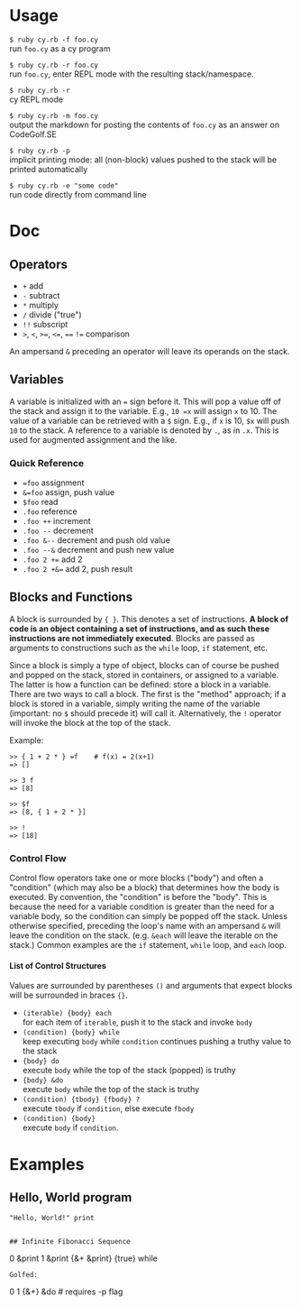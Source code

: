 # Usage

`$ ruby cy.rb -f foo.cy` <br> run `foo.cy` as a cy program

`$ ruby cy.rb -r foo.cy` <br> run `foo.cy`, enter REPL mode with the resulting stack/namespace.

`$ ruby cy.rb -r` <br> cy REPL mode

`$ ruby cy.rb -m foo.cy` <br> output the markdown for posting the contents of `foo.cy` as an answer on CodeGolf.SE

`$ ruby cy.rb -p` <br> implicit printing mode: all (non-block) values pushed to the stack will be printed automatically

`$ ruby cy.rb -e "some code"` <br> run code directly from command line


# Doc

## Operators
- `+` add
- `-` subtract
- `*` multiply
- `/` divide ("true")
- `!!` subscript
- `>`, `<`, `>=`, `<=`, `==` `!=` comparison

An ampersand `&` preceding an operator will leave its operands on the stack.

## Variables
A variable is initialized with an `=` sign before it. This will pop a value off of the stack and assign it to the variable. E.g., `10 =x` will assign `x` to 10. The value of a variable can be retrieved with a `$` sign. E.g., if `x` is 10, `$x` will push `10` to the stack. A reference to a variable is denoted by `.`, as in `.x`. This is used for augmented assignment and the like.

### Quick Reference

- `=foo` assignment
- `&=foo` assign, push value
- `$foo` read
- `.foo` reference
- `.foo ++` increment
- `.foo --` decrement
- `.foo &--` decrement and push old value
- `.foo --&` decrement and push new value
- `.foo 2 +=` add 2
- `.foo 2 +&=` add 2, push result

## Blocks and Functions
A block is surrounded by `{ }`. This denotes a set of instructions. **A block of code is an object containing a set of instructions, and as such these instructions are not immediately executed**. Blocks are passed as arguments to constructions such as the `while` loop, `if` statement, etc. 

Since a block is simply a type of object, blocks can of course be pushed and popped on the stack, stored in containers, or assigned to a variable. The latter is how a function can be defined: store a block in a variable. There are two ways to call a block. The first is the "method" approach; if a block is stored in a variable, simply writing the name of the variable (important: no `$` should precede it) will call it. Alternatively, the `!` operator will invoke the block at the top of the stack.

Example:


	>> { 1 + 2 * } =f    # f(x) = 2(x+1)
	=> []
	
	>> 3 f
	=> [8]
	
	>> $f
	=> [8, { 1 + 2 * }]
	
	>> !
	=> [18]

### Control Flow
Control flow operators take one or more blocks ("body") and often a "condition" (which may also be a block) that determines how the body is executed. By convention, the "condition" is before the "body". This is because the need for a variable condition is greater than the need for a variable body, so the condition can simply be popped off the stack. Unless otherwise specified, preceding the loop's name with an ampersand `&` will leave the condition on the stack. (e.g. `&each` will leave the iterable on the stack.) Common examples are the `if` statement, `while` loop, and `each` loop. 

#### List of Control Structures
Values are surrounded by parentheses `()` and arguments that expect blocks will be surrounded in braces `{}`.
- `(iterable) {body} each` <br> for each item of `iterable`, push it to the stack and invoke `body`
- `(condition) {body} while` <br> keep executing `body` while `condition` continues pushing a truthy value to the stack
- `{body} do` <br> execute `body` while the top of the stack (popped) is truthy
- `{body} &do` <br> execute `body` while the top of the stack is truthy
- `(condition) {tbody} {fbody} ?` <br> execute `tbody` if `condition`, else execute `fbody`
- `(condition) {body}` <br> execute `body` if `condition`.


# Examples

## Hello, World program
```
"Hello, World!" print


## Infinite Fibonacci Sequence
```
0 &print 1 &print {&+ &print} {true} while
```
Golfed:
```
0 1 {&+} &do # requires -p flag
```